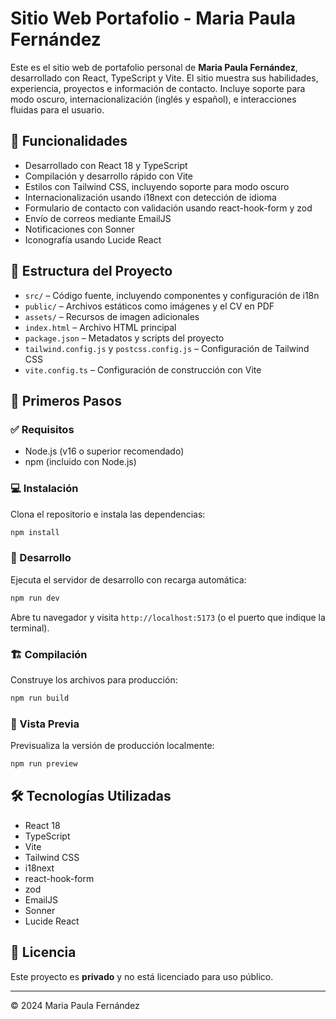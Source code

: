
# Sitio Web Portafolio - Maria Paula Fernández

Este es el sitio web de portafolio personal de **Maria Paula Fernández**, desarrollado con React, TypeScript y Vite. El sitio muestra sus habilidades, experiencia, proyectos e información de contacto. Incluye soporte para modo oscuro, internacionalización (inglés y español), e interacciones fluidas para el usuario.

## 🧩 Funcionalidades

- Desarrollado con React 18 y TypeScript
- Compilación y desarrollo rápido con Vite
- Estilos con Tailwind CSS, incluyendo soporte para modo oscuro
- Internacionalización usando i18next con detección de idioma
- Formulario de contacto con validación usando react-hook-form y zod
- Envío de correos mediante EmailJS
- Notificaciones con Sonner
- Iconografía usando Lucide React

## 📁 Estructura del Proyecto

- `src/` – Código fuente, incluyendo componentes y configuración de i18n
- `public/` – Archivos estáticos como imágenes y el CV en PDF
- `assets/` – Recursos de imagen adicionales
- `index.html` – Archivo HTML principal
- `package.json` – Metadatos y scripts del proyecto
- `tailwind.config.js` y `postcss.config.js` – Configuración de Tailwind CSS
- `vite.config.ts` – Configuración de construcción con Vite

## 🚀 Primeros Pasos

### ✅ Requisitos

- Node.js (v16 o superior recomendado)
- npm (incluido con Node.js)

### 💻 Instalación

Clona el repositorio e instala las dependencias:

```bash
npm install
```

### 🧪 Desarrollo

Ejecuta el servidor de desarrollo con recarga automática:

```bash
npm run dev
```

Abre tu navegador y visita `http://localhost:5173` (o el puerto que indique la terminal).

### 🏗️ Compilación

Construye los archivos para producción:

```bash
npm run build
```

### 👀 Vista Previa

Previsualiza la versión de producción localmente:

```bash
npm run preview
```

## 🛠️ Tecnologías Utilizadas

- React 18
- TypeScript
- Vite
- Tailwind CSS
- i18next
- react-hook-form
- zod
- EmailJS
- Sonner
- Lucide React

## 📜 Licencia

Este proyecto es **privado** y no está licenciado para uso público.

---

© 2024 Maria Paula Fernández
